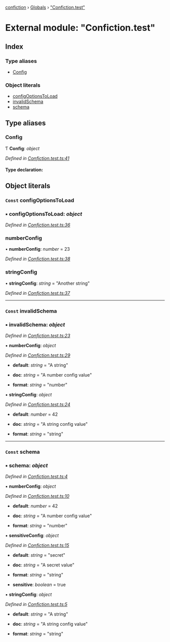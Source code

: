 [confiction](../README.md) › [Globals](../globals.md) › ["Confiction.test"](_confiction_test_.md)

# External module: "Confiction.test"

## Index

### Type aliases

* [Config](_confiction_test_.md#config)

### Object literals

* [configOptionsToLoad](_confiction_test_.md#const-configoptionstoload)
* [invalidSchema](_confiction_test_.md#const-invalidschema)
* [schema](_confiction_test_.md#const-schema)

## Type aliases

###  Config

Ƭ **Config**: *object*

*Defined in [Confiction.test.ts:41](https://github.com/leomeloxp/confiction/blob/2fe5908/src/Confiction.test.ts#L41)*

#### Type declaration:

## Object literals

### `Const` configOptionsToLoad

### ▪ **configOptionsToLoad**: *object*

*Defined in [Confiction.test.ts:36](https://github.com/leomeloxp/confiction/blob/2fe5908/src/Confiction.test.ts#L36)*

###  numberConfig

• **numberConfig**: *number* = 23

*Defined in [Confiction.test.ts:38](https://github.com/leomeloxp/confiction/blob/2fe5908/src/Confiction.test.ts#L38)*

###  stringConfig

• **stringConfig**: *string* = "Another string"

*Defined in [Confiction.test.ts:37](https://github.com/leomeloxp/confiction/blob/2fe5908/src/Confiction.test.ts#L37)*

___

### `Const` invalidSchema

### ▪ **invalidSchema**: *object*

*Defined in [Confiction.test.ts:23](https://github.com/leomeloxp/confiction/blob/2fe5908/src/Confiction.test.ts#L23)*

▪ **numberConfig**: *object*

*Defined in [Confiction.test.ts:29](https://github.com/leomeloxp/confiction/blob/2fe5908/src/Confiction.test.ts#L29)*

* **default**: *string* = "A string"

* **doc**: *string* = "A number config value"

* **format**: *string* = "number"

▪ **stringConfig**: *object*

*Defined in [Confiction.test.ts:24](https://github.com/leomeloxp/confiction/blob/2fe5908/src/Confiction.test.ts#L24)*

* **default**: *number* = 42

* **doc**: *string* = "A string config value"

* **format**: *string* = "string"

___

### `Const` schema

### ▪ **schema**: *object*

*Defined in [Confiction.test.ts:4](https://github.com/leomeloxp/confiction/blob/2fe5908/src/Confiction.test.ts#L4)*

▪ **numberConfig**: *object*

*Defined in [Confiction.test.ts:10](https://github.com/leomeloxp/confiction/blob/2fe5908/src/Confiction.test.ts#L10)*

* **default**: *number* = 42

* **doc**: *string* = "A number config value"

* **format**: *string* = "number"

▪ **sensitiveConfig**: *object*

*Defined in [Confiction.test.ts:15](https://github.com/leomeloxp/confiction/blob/2fe5908/src/Confiction.test.ts#L15)*

* **default**: *string* = "secret"

* **doc**: *string* = "A secret value"

* **format**: *string* = "string"

* **sensitive**: *boolean* = true

▪ **stringConfig**: *object*

*Defined in [Confiction.test.ts:5](https://github.com/leomeloxp/confiction/blob/2fe5908/src/Confiction.test.ts#L5)*

* **default**: *string* = "A string"

* **doc**: *string* = "A string config value"

* **format**: *string* = "string"
